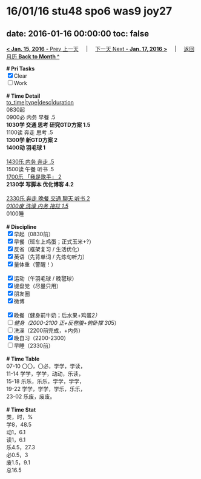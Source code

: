# 16/01/16 stu48 spo6 was9 joy27

date: 2016-01-16 00:00:00
toc: false
---
[**< Jan. 15, 2016** - Prev 上一天](/lifelogs/2016/01/d15.html) &nbsp; &nbsp; | &nbsp; &nbsp; [下一天 Next - **Jan. 17, 2016 >**](/lifelogs/2016/01/d17.html) &nbsp; &nbsp; |  &nbsp; &nbsp; [返回月历 **Back to Month ^**](/lifelogs/2016/01/index.html)
<br/>	<div><b># Pri Tasks</b></div>	<div><input checked="true" type="checkbox"/>Clear</div>	<div><input type="checkbox"/>Work</div>	<div><br/></div>	<div><b># Time Detail</b></div>	<div><u>to_time|type|desc|duration</u></div>	<div>0830起</div>	<div>0900必 内务 早餐 .5</div>	<div><b>1030学 交通 思考 研究GTD方案 1.5</b></div>	<div>1100读 奔走 思考 .5</div>	<div><b>1300学 新GTD方案 2</b></div>	<div><b>1400动 羽毛球 1</b></div>	<div><br/></div>	<div><u>1430乐 内务 奔走 .5</u></div>	<div>1500读 午餐 听书 .5</div>	<div><u>1700乐 「我是歌手」 2</u></div>	<div><b>2130学 写脚本 优化博客 4.2</b></div>	<div><br/></div>	<div><u>2330乐 奔走 晚餐 交通 聊天 听书 2</u></div>	<div><u><i>0100废 洗澡 内务 拖拉 1.5</i></u></div>	<div>0100睡</div>	<div><br/></div>	<div><b># Discipline</b></div>	<div><input checked="true" type="checkbox"/>早起（0830前）</div>	<div><input checked="true" type="checkbox"/>早餐（班车上鸡蛋；正式玉米+?）</div>	<div><input checked="true" type="checkbox"/>反省（框架复习 / 生活优化）</div>	<div><input checked="true" type="checkbox"/>英语（先背单词 / 先炼句听力）</div>	<div><input checked="true" type="checkbox"/>量体重（警醒！）</div>	<div><br/></div>	<div><input checked="true" type="checkbox"/>运动（午羽毛球 / 晚毽球）</div>	<div><input checked="true" type="checkbox"/>键盘党（尽量只用）</div>	<div><input checked="true" type="checkbox"/>朋友圈</div>	<div><input checked="true" type="checkbox"/>微博</div>	<div><br/></div>	<div><input checked="true" type="checkbox"/>晚餐（健身前牛奶；后水果+鸡蛋*2）</div>	<div><input type="checkbox"/>健身（2000-2100 正+反卷腹+俯卧撑 30*5）</div>	<div><input type="checkbox"/>洗澡（2200前完成，+内务）</div>	<div><input checked="true" type="checkbox"/>晚自习（2200-2300）</div>	<div><input type="checkbox"/>早睡（2330前）</div>	<div><br/></div>	<div><b># Time Table</b></div>	<div>07-10 〇〇，〇必，学学，学读，</div>	<div>11-14 学学，学学，动动，乐读，</div>	<div>15-18 乐乐，乐乐，学学，学学，</div>	<div>19-22 学学，学学，学乐，乐乐，</div>	<div>23-02 乐废，废废。</div>	<div><br/></div>	<div><b># Time Stat</b></div>	<div>类，时，%</div>	<div>学8，48.5</div>	<div>动1，6.1</div>	<div>读1，6.1</div>	<div>乐4.5，27.3</div>	<div>必0.5，3</div>	<div>废1.5，9.1</div>	<div>总16.5</div>
